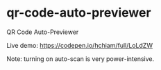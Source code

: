 # qr-code-auto-previewer
QR Code Auto-Previewer

Live demo: https://codepen.io/hchiam/full/LoLdZW

Note: turning on auto-scan is very power-intensive.
